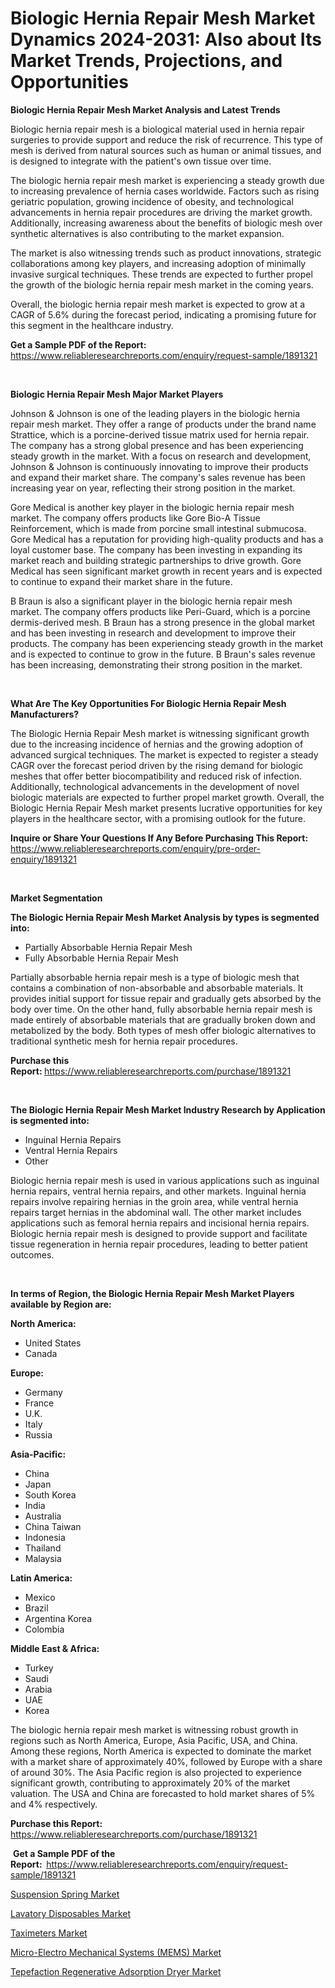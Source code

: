<p><h1>Biologic Hernia Repair Mesh Market Dynamics 2024-2031: Also about Its Market Trends, Projections, and Opportunities</h1></p><p><strong>Biologic Hernia Repair Mesh Market Analysis and Latest Trends</strong></p>
<p><p>Biologic hernia repair mesh is a biological material used in hernia repair surgeries to provide support and reduce the risk of recurrence. This type of mesh is derived from natural sources such as human or animal tissues, and is designed to integrate with the patient's own tissue over time.</p><p>The biologic hernia repair mesh market is experiencing a steady growth due to increasing prevalence of hernia cases worldwide. Factors such as rising geriatric population, growing incidence of obesity, and technological advancements in hernia repair procedures are driving the market growth. Additionally, increasing awareness about the benefits of biologic mesh over synthetic alternatives is also contributing to the market expansion.</p><p>The market is also witnessing trends such as product innovations, strategic collaborations among key players, and increasing adoption of minimally invasive surgical techniques. These trends are expected to further propel the growth of the biologic hernia repair mesh market in the coming years.</p><p>Overall, the biologic hernia repair mesh market is expected to grow at a CAGR of 5.6% during the forecast period, indicating a promising future for this segment in the healthcare industry.</p></p>
<p><strong>Get a Sample PDF of the Report:&nbsp;</strong> <a href="https://www.reliableresearchreports.com/enquiry/request-sample/1891321">https://www.reliableresearchreports.com/enquiry/request-sample/1891321</a></p>
<p>&nbsp;</p>
<p><strong>Biologic Hernia Repair Mesh Major Market Players</strong></p>
<p><p>Johnson & Johnson is one of the leading players in the biologic hernia repair mesh market. They offer a range of products under the brand name Strattice, which is a porcine-derived tissue matrix used for hernia repair. The company has a strong global presence and has been experiencing steady growth in the market. With a focus on research and development, Johnson & Johnson is continuously innovating to improve their products and expand their market share. The company's sales revenue has been increasing year on year, reflecting their strong position in the market.</p><p>Gore Medical is another key player in the biologic hernia repair mesh market. The company offers products like Gore Bio-A Tissue Reinforcement, which is made from porcine small intestinal submucosa. Gore Medical has a reputation for providing high-quality products and has a loyal customer base. The company has been investing in expanding its market reach and building strategic partnerships to drive growth. Gore Medical has seen significant market growth in recent years and is expected to continue to expand their market share in the future.</p><p>B Braun is also a significant player in the biologic hernia repair mesh market. The company offers products like Peri-Guard, which is a porcine dermis-derived mesh. B Braun has a strong presence in the global market and has been investing in research and development to improve their products. The company has been experiencing steady growth in the market and is expected to continue to grow in the future. B Braun's sales revenue has been increasing, demonstrating their strong position in the market.</p></p>
<p>&nbsp;</p>
<p><strong>What Are The Key Opportunities For Biologic Hernia Repair Mesh Manufacturers?</strong></p>
<p><p>The Biologic Hernia Repair Mesh market is witnessing significant growth due to the increasing incidence of hernias and the growing adoption of advanced surgical techniques. The market is expected to register a steady CAGR over the forecast period driven by the rising demand for biologic meshes that offer better biocompatibility and reduced risk of infection. Additionally, technological advancements in the development of novel biologic materials are expected to further propel market growth. Overall, the Biologic Hernia Repair Mesh market presents lucrative opportunities for key players in the healthcare sector, with a promising outlook for the future.</p></p>
<p><strong>Inquire or Share Your Questions If Any Before Purchasing This Report:</strong> <a href="https://www.reliableresearchreports.com/enquiry/pre-order-enquiry/1891321">https://www.reliableresearchreports.com/enquiry/pre-order-enquiry/1891321</a></p>
<p>&nbsp;</p>
<p><strong>Market Segmentation</strong></p>
<p><strong>The Biologic Hernia Repair Mesh Market Analysis by types is segmented into:</strong></p>
<p><ul><li>Partially Absorbable Hernia Repair Mesh</li><li>Fully Absorbable Hernia Repair Mesh</li></ul></p>
<p><p>Partially absorbable hernia repair mesh is a type of biologic mesh that contains a combination of non-absorbable and absorbable materials. It provides initial support for tissue repair and gradually gets absorbed by the body over time. On the other hand, fully absorbable hernia repair mesh is made entirely of absorbable materials that are gradually broken down and metabolized by the body. Both types of mesh offer biologic alternatives to traditional synthetic mesh for hernia repair procedures.</p></p>
<p><strong>Purchase this Report:&nbsp;</strong><a href="https://www.reliableresearchreports.com/purchase/1891321">https://www.reliableresearchreports.com/purchase/1891321</a></p>
<p>&nbsp;</p>
<p><strong>The Biologic Hernia Repair Mesh Market Industry Research by Application is segmented into:</strong></p>
<p><ul><li>Inguinal Hernia Repairs</li><li>Ventral Hernia Repairs</li><li>Other</li></ul></p>
<p><p>Biologic hernia repair mesh is used in various applications such as inguinal hernia repairs, ventral hernia repairs, and other markets. Inguinal hernia repairs involve repairing hernias in the groin area, while ventral hernia repairs target hernias in the abdominal wall. The other market includes applications such as femoral hernia repairs and incisional hernia repairs. Biologic hernia repair mesh is designed to provide support and facilitate tissue regeneration in hernia repair procedures, leading to better patient outcomes.</p></p>
<p>&nbsp;</p>
<p><strong>In terms of Region, the Biologic Hernia Repair Mesh Market Players available by Region are:</strong></p>
<p>
    <p> <strong> North America: </strong>
        <ul>
            <li>United States</li>
            <li>Canada</li>
        </ul>
        </p> 
    <p> <strong> Europe: </strong>
        <ul>
            <li>Germany</li>
            <li>France</li>
            <li>U.K.</li>
            <li>Italy</li>
            <li>Russia</li>
        </ul>
        </p> 
    <p> <strong> Asia-Pacific: </strong>
        <ul>
            <li>China</li>
            <li>Japan</li>
            <li>South Korea</li>
            <li>India</li>
            <li>Australia</li>
            <li>China Taiwan</li>
            <li>Indonesia</li>
            <li>Thailand</li>
            <li>Malaysia</li>
        </ul>
        </p> 
    <p> <strong> Latin America: </strong>
        <ul>
            <li>Mexico</li>
            <li>Brazil</li>
            <li>Argentina Korea</li>
            <li>Colombia</li>
        </ul>
        </p> 
    <p> <strong> Middle East & Africa: </strong>
        <ul>
            <li>Turkey</li>
            <li>Saudi</li>
            <li>Arabia</li>
            <li>UAE</li>
            <li>Korea</li>
        </ul>
    </p>
    </p>
<p><p>The biologic hernia repair mesh market is witnessing robust growth in regions such as North America, Europe, Asia Pacific, USA, and China. Among these regions, North America is expected to dominate the market with a market share of approximately 40%, followed by Europe with a share of around 30%. The Asia Pacific region is also projected to experience significant growth, contributing to approximately 20% of the market valuation. The USA and China are forecasted to hold market shares of 5% and 4% respectively.</p></p>
<p><strong>Purchase this Report: </strong><a href="https://www.reliableresearchreports.com/purchase/1891321">https://www.reliableresearchreports.com/purchase/1891321</a></p>
<p>&nbsp;<strong>Get a Sample PDF of the Report:&nbsp;&nbsp;</strong><a href="https://www.reliableresearchreports.com/enquiry/request-sample/1891321">https://www.reliableresearchreports.com/enquiry/request-sample/1891321</a></p>
<p><strong></strong></p>
<p><p><a href="https://view.publitas.com/reportprime-1/suspension-spring-market-with-the-goal-of-estimating-the-market-size-and-future-growth-potential-of-various-market-segments-based-on-component-applications-end-user-and-region/">Suspension Spring Market</a></p><p><a href="https://five-trouble-98a.notion.site/Decoding-the-Lavatory-Disposables-Market-A-Deep-Dive-into-the-Latest-Market-Trends-Market-Segmenta-880d145b4d6a464daac4d44bf04a714a">Lavatory Disposables Market</a></p><p><a href="https://view.publitas.com/reportprime-1/taximeters-market-size-share-trends-analysis-report-by-material-by-type-by-end-user-by-region-and-segment-forecasts-2024-2031/">Taximeters Market</a></p><p><a href="https://butternut-bug-553.notion.site/Micro-Electro-Mechanical-Systems-MEMS-Market-Size-Share-Trends-Analysis-Report-By-Application--14aa560d5de24a31898bd81759f128ba">Micro-Electro Mechanical Systems (MEMS) Market</a></p><p><a href="https://fuschia-pecorino-a6d.notion.site/Tepefaction-Regenerative-Adsorption-Dryer-Market-Dynamics-2024-2031-Also-about-Its-Market-Trends-P-3b83b27b2d0c451da2d5f59f65be1cbb">Tepefaction Regenerative Adsorption Dryer Market</a></p></p>